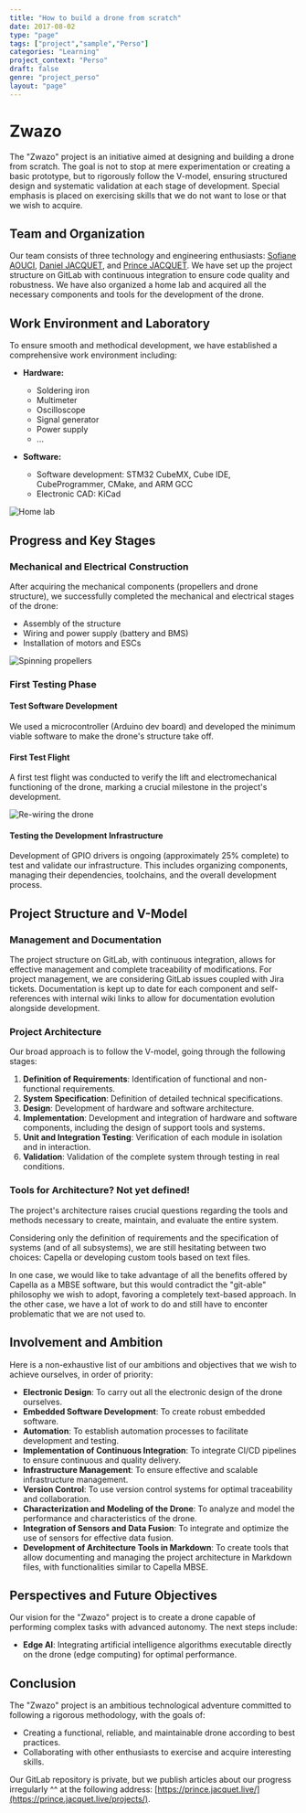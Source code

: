 ```yaml
---
title: "How to build a drone from scratch"
date: 2017-08-02
type: "page"
tags: ["project","sample","Perso"]
categories: "Learning"
project_context: "Perso"
draft: false
genre: "project_perso"
layout: "page"
---
```


# Zwazo

The "Zwazo" project is an initiative aimed at designing and building a drone from scratch. The goal is not to stop at mere experimentation or creating a basic prototype, but to rigorously follow the V-model, ensuring structured design and systematic validation at each stage of development. Special emphasis is placed on exercising skills that we do not want to lose or that we wish to acquire.

## Team and Organization

Our team consists of three technology and engineering enthusiasts: [Sofiane AOUCI](https://fr.linkedin.com/in/sofiane-aouci), [Daniel JACQUET](https://www.linkedin.com/in/jacquet-daniel-ba3653214/), and [Prince JACQUET](https://www.linkedin.com/in/prince-jacquet/).
We have set up the project structure on GitLab with continuous integration to ensure code quality and robustness.
We have also organized a home lab and acquired all the necessary components and tools for the development of the drone.

## Work Environment and Laboratory

To ensure smooth and methodical development, we have established a comprehensive work environment including:

- **Hardware:**
    - Soldering iron
    - Multimeter
    - Oscilloscope
    - Signal generator
    - Power supply
    - ...

- **Software:**
    - Software development: STM32 CubeMX, Cube IDE, CubeProgrammer, CMake, and ARM GCC
    - Electronic CAD: KiCad

![Home lab](/img/lab1_PXL_20240717_094138337.jpg)

## Progress and Key Stages

### Mechanical and Electrical Construction

After acquiring the mechanical components (propellers and drone structure), we successfully completed the mechanical and electrical stages of the drone:

- Assembly of the structure
- Wiring and power supply (battery and BMS)
- Installation of motors and ESCs

![Spinning propellers](/img/ezgif-2-a4b22c9f0d%20(Small).gif)

### First Testing Phase

#### Test Software Development

We used a microcontroller (Arduino dev board) and developed the minimum viable software to make the drone's structure take off.

#### First Test Flight

A first test flight was conducted to verify the lift and electromechanical functioning of the drone, marking a crucial milestone in the project's development.


![Re-wiring the drone](/img/rewiring_drone_PXL_20240717_094106382.jpg)

#### Testing the Development Infrastructure

Development of GPIO drivers is ongoing (approximately 25% complete) to test and validate our infrastructure. This includes organizing components, managing their dependencies, toolchains, and the overall development process.

## Project Structure and V-Model

### Management and Documentation

The project structure on GitLab, with continuous integration, allows for effective management and complete traceability of modifications. For project management, we are considering GitLab issues coupled with Jira tickets. Documentation is kept up to date for each component and self-references with internal wiki links to allow for documentation evolution alongside development.

### Project Architecture

Our broad approach is to follow the V-model, going through the following stages:

1. **Definition of Requirements**: Identification of functional and non-functional requirements.
2. **System Specification**: Definition of detailed technical specifications.
3. **Design**: Development of hardware and software architecture.
4. **Implementation**: Development and integration of hardware and software components, including the design of support tools and systems.
5. **Unit and Integration Testing**: Verification of each module in isolation and in interaction.
6. **Validation**: Validation of the complete system through testing in real conditions.

### Tools for Architecture? Not yet defined!

The project's architecture raises crucial questions regarding the tools and methods necessary to create, maintain, and evaluate the entire system.

Considering only the definition of requirements and the specification of systems (and of all subsystems), we are still hesitating between two choices: Capella or developing custom tools based on text files.

In one case, we would like to take advantage of all the benefits offered by Capella as a MBSE software, but this would contradict the "git-able" philosophy we wish to adopt, favoring a completely text-based approach.
In the other case, we have a lot of work to do and still have to enconter problematic that we are not used to.

## Involvement and Ambition

Here is a non-exhaustive list of our ambitions and objectives that we wish to achieve ourselves, in order of priority:

- **Electronic Design**: To carry out all the electronic design of the drone ourselves.
- **Embedded Software Development**: To create robust embedded software.
- **Automation**: To establish automation processes to facilitate development and testing.
- **Implementation of Continuous Integration**: To integrate CI/CD pipelines to ensure continuous and quality delivery.
- **Infrastructure Management**: To ensure effective and scalable infrastructure management.
- **Version Control**: To use version control systems for optimal traceability and collaboration.
- **Characterization and Modeling of the Drone**: To analyze and model the performance and characteristics of the drone.
- **Integration of Sensors and Data Fusion**: To integrate and optimize the use of sensors for effective data fusion.
- **Development of Architecture Tools in Markdown**: To create tools that allow documenting and managing the project architecture in Markdown files, with functionalities similar to Capella MBSE.

## Perspectives and Future Objectives

Our vision for the "Zwazo" project is to create a drone capable of performing complex tasks with advanced autonomy. The next steps include:

- **Edge AI**: Integrating artificial intelligence algorithms executable directly on the drone (edge computing) for optimal performance.

## Conclusion

The "Zwazo" project is an ambitious technological adventure committed to following a rigorous methodology, with the goals of:

- Creating a functional, reliable, and maintainable drone according to best practices.
- Collaborating with other enthusiasts to exercise and acquire interesting skills.

Our GitLab repository is private, but we publish articles about our progress irregularly ^^ at the following address: [https://prince.jacquet.live/](https://prince.jacquet.live/projects/).